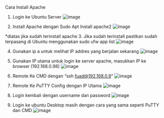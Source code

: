 Cara Install Apache
1.	Login ke Ubuntu Server
 ![image](https://github.com/fuadmadil/wordpressandmpi/assets/150570456/aa40d761-6dfe-411d-8ccc-9614c7d360ac)

2.	Install Apache dengan Sudo Apt Install apache2
 ![image](https://github.com/fuadmadil/wordpressandmpi/assets/150570456/aea81367-585d-4cc0-b722-5f9e6f7946cf)

*diatas jika sudah terinstall apache
3.	Jika sudah terinstall pastikan sudah terpasang di Ubuntu
menggunakan sudo ufw app list
 ![image](https://github.com/fuadmadil/wordpressandmpi/assets/150570456/d33f5d7e-9650-44a7-990a-38f0bc797159)

4.	Gunakan ip a untuk melihat IP addres yang berjalan sekarang
 ![image](https://github.com/fuadmadil/wordpressandmpi/assets/150570456/4da8d909-f910-478d-b9f0-d118521dd3e8)

5.	Gunakan IP utama untuk login ke server apache, masukkan IP ke browser (192.168.0.98)
 ![image](https://github.com/fuadmadil/wordpressandmpi/assets/150570456/a0224e88-7fed-4c94-beb3-536225262492)

6.	Remote Ke CMD dengan “ssh fuad@192.168.0.9”
 ![image](https://github.com/fuadmadil/wordpressandmpi/assets/150570456/e2919c25-32af-46e6-977b-b6eabed4c377)

7.	Remote Ke PuTTY Config dengan IP Utama
 ![image](https://github.com/fuadmadil/wordpressandmpi/assets/150570456/d442fb3b-f963-4d67-9218-6ee87b9b0270)

8.	Login kembali dengan username dan password
![image](https://github.com/fuadmadil/wordpressandmpi/assets/150570456/3a4ce821-d50f-4ba9-bc7d-f740b209d8ce)


9.	 Login ke ubuntu Desktop masih dengan cara yang sama seperti PuTTY dan CMD
   ![image](https://github.com/fuadmadil/wordpressandmpi/assets/150570456/6c7686cb-0197-4ea0-aa5c-d13115f9402c)

 

